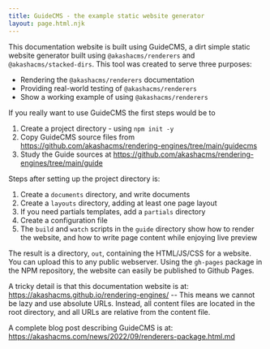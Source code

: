```yaml
---
title: GuideCMS - the example static website generator
layout: page.html.njk
---
```


This documentation website is built using GuideCMS, a dirt simple static website generator built using `@akashacms/renderers` and `@akashacms/stacked-dirs`.  This tool was created to serve three purposes:

* Rendering the `@akashacms/renderers` documentation
* Providing real-world testing of `@akashacms/renderers`
* Show a working example of using `@akashacms/renderers`

If you really want to use GuideCMS the first steps would be to

1. Create a project directory - using `npm init -y`
2. Copy GuideCMS source files from https://github.com/akashacms/rendering-engines/tree/main/guidecms
3. Study the Guide sources at https://github.com/akashacms/rendering-engines/tree/main/guide

Steps after setting up the project directory is:

1. Create a `documents` directory, and write documents
2. Create a `layouts` directory, adding at least one page layout
3. If you need partials templates, add a `partials` directory
4. Create a configuration file
5. The `build` and `watch` scripts in the `guide` directory show how to render the website, and how to write page content while enjoying live preview

The result is a directory, `out`, containing the HTML/JS/CSS for a website.  You can upload this to any public webserver.  Using the `gh-pages` package in the NPM repository, the website can easily be published to Github Pages.

A tricky detail is that this documentation website is at: https://akashacms.github.io/rendering-engines/ -- This means we cannot be lazy and use absolute URLs.  Instead, all content files are located in the root directory, and all URLs are relative from the content file.

A complete blog post describing GuideCMS is at: https://akashacms.com/news/2022/09/renderers-package.html.md

